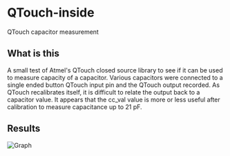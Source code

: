 # QTouch-inside
QTouch capacitor measurement

## What is this
A small test of Atmel's QTouch closed source library to see if it can be used to measure capacity of a capacitor. Various capacitors were connected to a single ended button QTouch input pin and the QTouch output recorded. As QTouch recalibrates itself, it is difficult to relate the output back to a capacitor value. It appears that the cc_val value is more or less useful after calibration to measure capacitance up to 21 pF.

## Results
![Graph](/dock/graph.png)
